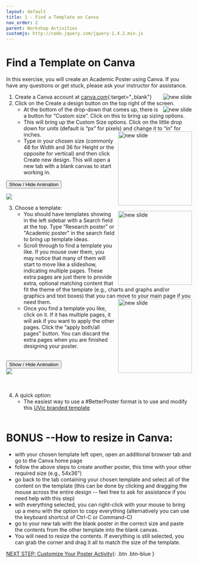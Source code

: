 ```yaml
---
layout: default
title: 1 - Find a Template on Canva
nav_order: 2
parent: Workshop Activities
customjs: http://code.jquery.com/jquery-1.4.2.min.js
---
```


# Find a Template on Canva

In this exercise, you will create an Academic Poster using Canva. If you have any questions or get stuck, please ask your instructor for assistance. 

1.  Create a Canva account at 
[canva.com](https://ww.canva.com/){:target="_blank"}  <img src="images/01.png" alt="new slide" style="float:right;margin-left:10px;">
2.  Click on the Create a design button on the top right of the screen.  <img src="images/02.png" alt="new slide" style="float:right;margin-left:10px;">
    - At the bottom of the drop-down that comes up, there is a button for “Custom size”. Click on this to bring up sizing options. 
    - This will bring up the Custom Size options. Click on the little drop down for units (default is “px” for pixels) and change it to “in” for inches.  <img src="images/03.png" alt="new slide" style="float:right;width:200px;margin-left:10px;">
    - Type in your chosen size (commonly 48 for Width and 36 for Height or the opposite for vertical)  and then click Create new design. This will open a new tab with a blank canvas to start working in.
 
<button onclick="toggle('gif1')">Show / Hide Animation </button>
<div id="gif1">
      <img src="images/canva-p1.gif">
    

3. Choose a template: <img src="images/04.png" alt="new slide" style="float:right;width:200px;margin-left:10px;">
   - You should have templates showing in the left sidebar with a Search field at the top. Type “Research poster” or "Academic poster" in the search field to bring up template ideas. 
   - Scroll through to find a template you like. If you mouse over them, you may notice that many of them will start to move like a slideshow, indicating multiple pages. These extra pages are just there to provide extra, optional matching content that fit the theme of the template (e.g., charts and graphs and/or graphics and text boxes) that you can move to your main page if you need them.    <img src="images/05.png" alt="new slide" style="float:right;width:200px;margin-left:10px;">
    - Once you find a template you like, click on it. If it has multiple pages, it will ask if you want to apply the other pages. Click the “apply both/all pages” button. You can discard the extra pages when you are finished designing your poster.
 <br>
<button onclick="toggle('gif2')">Show / Hide Animation </button>
<div id="gif2">
      <img src="images/canva-p2.gif"> 
  </div>
  <br> <br>
  
4. A quick option:
   - The easiest way to use a #BetterPoster format is to use and modify this [UVic branded template](https://www.canva.com/design/DAF-9Zg5fi4/p3raWJdO9DwZz6H1EcoJbA/view?utm_content=DAF-9Zg5fi4&utm_campaign=designshare&utm_medium=link&utm_source=publishsharelink&mode=previe)
<br> <br>

# BONUS --How to resize in Canva: 
   - with your chosen template left open, open an additional browser tab and go to the Canva home page
   - follow the above steps to create another poster, this time with your other required size (e.g., 54x36")
   - go back to the tab containing your chosen template and select all of the content on the template (this can be done by clicking and dragging the mouse across the entire design -- feel free to ask for assistance if you need help with this step)
   - with everything selected, you can right-click with your mouse to bring up a menu with the option to copy everything (alternatively you can use the keyboard shortcut of Ctrl-C or Command-C)
   - go to your new tab with the blank poster in the correct size and paste the contents from the other template into the blank canvas.
   - You will need to resize the contents. If everything is still selected, you can grab the corner and drag it all to match the size of the template. 

<script>  
    function toggle(input) {
        var x = document.getElementById(input);
        if (x.style.display === "none") {
            x.style.display = "block";
        } else {
            x.style.display = "none";
        }
    }
</script>

[NEXT STEP: Customize Your Poster Activity](act-2.html){: .btn .btn-blue }
